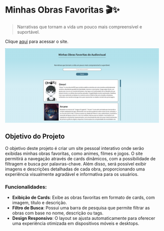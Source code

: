 # Minhas Obras Favoritas 🎬✨
> Narrativas que tornam a vida um pouco mais compreensível e suportável.

Clique [aqui](https://avrilstihler.github.io/Site-Obras-Favoritas/) para acessar o site.

![Site](images/obrasfavoritas.png)


## Objetivo do Projeto
O objetivo deste projeto é criar um site pessoal interativo onde serão exibidas minhas obras favoritas, como animes, filmes e jogos. O site permitirá a navegação através de cards dinâmicos, com a possibilidade de filtragem e busca por palavras-chave. Além disso, será possível exibir imagens e descrições detalhadas de cada obra, proporcionando uma experiência visualmente agradável e informativa para os usuários.


### Funcionalidades:
- **Exibição de Cards**: Exibe as obras favoritas em formato de cards, com imagem, título e descrição.
- **Filtro de Busca**: Possui uma barra de pesquisa que permite filtrar as obras com base no nome, descrição ou tags.
- **Design Responsivo**: O layout se ajusta automaticamente para oferecer uma experiência otimizada em dispositivos móveis e desktops.

